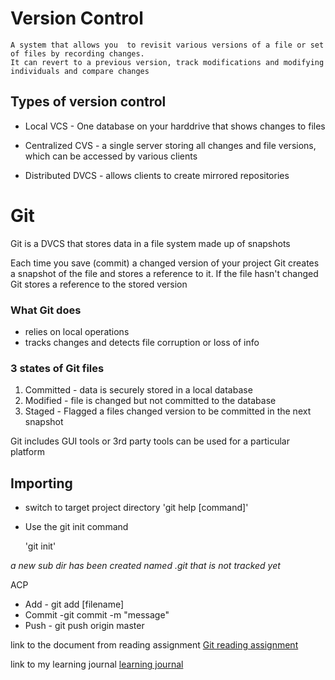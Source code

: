 # Version Control
    A system that allows you  to revisit various versions of a file or set of files by recording changes.
    It can revert to a previous version, track modifications and modifying individuals and compare changes

## Types of version control

- Local  VCS - One database on your harddrive that shows changes to files

- Centralized CVS - a single server storing all changes and file versions, which can be accessed by various clients

- Distributed DVCS - allows clients to create mirrored repositories

# Git

Git is a DVCS that stores data in a file system made up of snapshots

Each time you save (commit) a changed version of your project Git creates a snapshot of the file and stores a reference to it. If the file hasn't changed Git stores a reference to the stored version

### What Git does

- relies on local operations
- tracks changes and detects file corruption or loss of info

### 3 states of Git files

1. Committed - data is securely stored in a local database
1. Modified - file is changed but not committed to the database
1. Staged - Flagged a files changed version to be committed in the next snapshot

Git includes GUI tools or 3rd party tools can be used for a particular platform

## Importing

* switch to target project directory
    'git help [command]'

* Use the git init command

    'git init'

*a new sub dir has been created named .git that is not tracked yet*

ACP  
* Add - git add [filename]
* Commit -git commit -m "message"
* Push - git push origin master

link to the document from reading assignment
[Git reading assignment](https://blog.udemy.com/git-tutorial-a-comprehensive-guide/)

link to my learning journal
[learning journal](https://deannaj401.github.io/learning-journal/)






